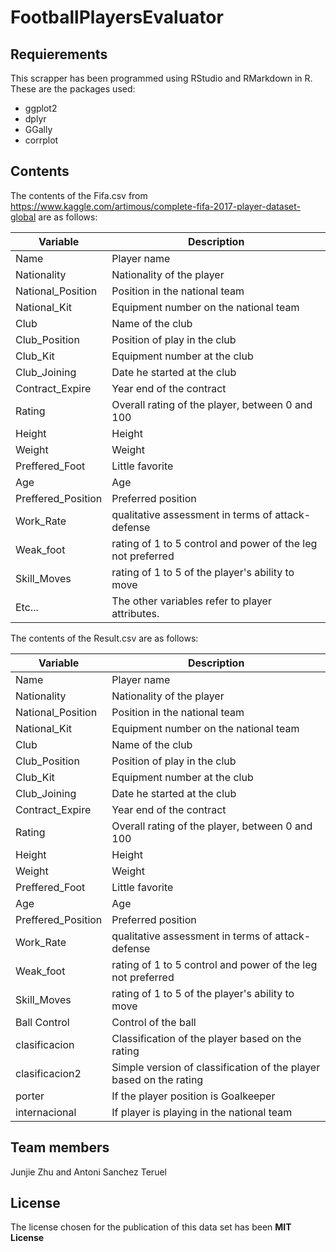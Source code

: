 # FootballPlayersEvaluator

## Requierements
This scrapper has been programmed using RStudio and RMarkdown in R. These are the packages used:  
* ggplot2
* dplyr
* GGally
* corrplot


## Contents 
The contents of the Fifa.csv from https://www.kaggle.com/artimous/complete-fifa-2017-player-dataset-global are as follows:

Variable | Description
------------------ | -------------------
Name | Player name
Nationality | Nationality of the player
National_Position | Position in the national team
National_Kit | Equipment number on the national team
Club | Name of the club
Club_Position | Position of play in the club
Club_Kit | Equipment number at the club
Club_Joining | Date he started at the club
Contract_Expire | Year end of the contract
Rating | Overall rating of the player, between 0 and 100
Height | Height
Weight | Weight
Preffered_Foot | Little favorite
Age | Age
Preffered_Position | Preferred position
Work_Rate | qualitative assessment in terms of attack-defense
Weak_foot | rating of 1 to 5 control and power of the leg not preferred
Skill_Moves | rating of 1 to 5 of the player's ability to move
Etc... | The other variables refer to player attributes.
  
  
The contents of the Result.csv are as follows:

Variable | Description
------------------ | -------------------
Name | Player name
Nationality | Nationality of the player
National_Position | Position in the national team
National_Kit | Equipment number on the national team
Club | Name of the club
Club_Position | Position of play in the club
Club_Kit | Equipment number at the club
Club_Joining | Date he started at the club
Contract_Expire | Year end of the contract
Rating | Overall rating of the player, between 0 and 100
Height | Height
Weight | Weight
Preffered_Foot | Little favorite
Age | Age
Preffered_Position | Preferred position
Work_Rate | qualitative assessment in terms of attack-defense
Weak_foot | rating of 1 to 5 control and power of the leg not preferred
Skill_Moves | rating of 1 to 5 of the player's ability to move
Ball Control | Control of the ball
clasificacion | Classification of the player based on the rating
clasificacion2 | Simple version of classification of the player based on the rating
porter | If the player position is Goalkeeper
internacional | If player is playing in the national team


## Team members
Junjie Zhu and Antoni Sanchez Teruel

## License
The license chosen for the publication of this data set has been **MIT License**
